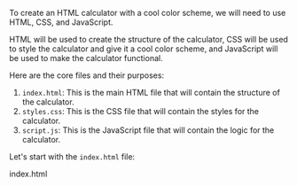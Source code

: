 To create an HTML calculator with a cool color scheme, we will need to use HTML, CSS, and JavaScript. 

HTML will be used to create the structure of the calculator, CSS will be used to style the calculator and give it a cool color scheme, and JavaScript will be used to make the calculator functional.

Here are the core files and their purposes:

1. `index.html`: This is the main HTML file that will contain the structure of the calculator.
2. `styles.css`: This is the CSS file that will contain the styles for the calculator.
3. `script.js`: This is the JavaScript file that will contain the logic for the calculator.

Let's start with the `index.html` file:

index.html
